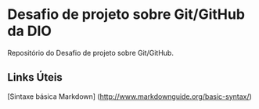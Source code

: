 # Desafio de projeto sobre Git/GitHub da DIO
Repositório do Desafio de projeto sobre Git/GitHub.

## Links Úteis
[Sintaxe básica Markdown] (http://www.markdownguide.org/basic-syntax/)
